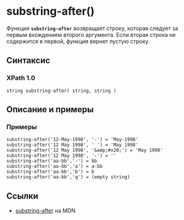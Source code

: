 # substring-after()

Функция **`substring-after`** возвращает строку, которая следует за первым вхождением второго аргумента. Если вторая строка не содержится в первой, функция вернет пустую строку.

## Синтаксис

### XPath 1.0

```
string substring-after( string, string )
```

## Описание и примеры

### Примеры

```
substring-after('12-May-1998', '-') = 'May-1998'
substring-after('12 May 1998', ' ') = 'May 1998'
substring-after('12 May 1998', '&amp;#x20;') = 'May 1998'
substring-after('12 May 1998', '-') = ''
substring-after('aa-bb','-') = bb
substring-after('aa-bb','a') = a-bb
substring-after('aa-bb','b') = b
substring-after('aa-bb','q') = (empty string)
```

## Ссылки

- [substring-after](https://developer.mozilla.org/en-US/docs/Web/XPath/Functions/substring-after) на MDN
